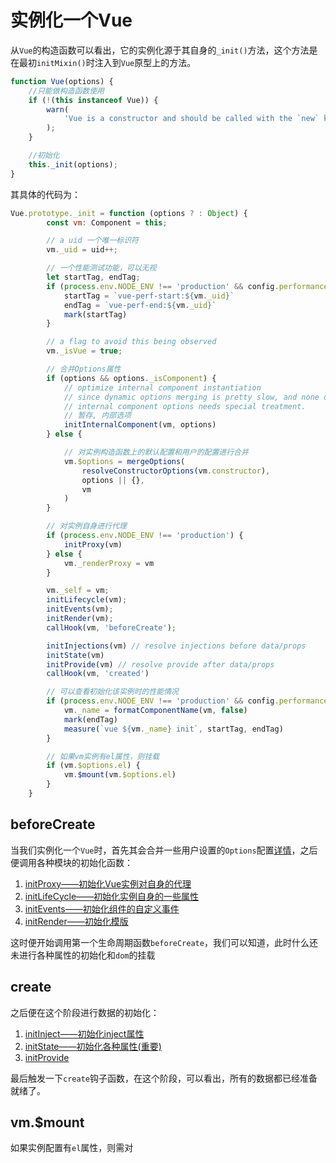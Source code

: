# 实例化一个Vue

从`Vue`的构造函数可以看出，它的实例化源于其自身的`_init()`方法，这个方法是在最初`initMixin()`时注入到`Vue`原型上的方法。

```js
function Vue(options) {
    //只能做构造函数使用
    if (!(this instanceof Vue)) {
        warn(
            'Vue is a constructor and should be called with the `new` keyword'
        );
    }

    //初始化
    this._init(options);
}
```

其具体的代码为：

```js
Vue.prototype._init = function (options ? : Object) {
        const vm: Component = this;

        // a uid 一个唯一标识符
        vm._uid = uid++;

        // 一个性能测试功能，可以无视
        let startTag, endTag;
        if (process.env.NODE_ENV !== 'production' && config.performance && mark) {
            startTag = `vue-perf-start:${vm._uid}`
            endTag = `vue-perf-end:${vm._uid}`
            mark(startTag)
        }

        // a flag to avoid this being observed
        vm._isVue = true;

        // 合并Options属性
        if (options && options._isComponent) {
            // optimize internal component instantiation
            // since dynamic options merging is pretty slow, and none of the
            // internal component options needs special treatment.
            // 暂存, 内部选项
            initInternalComponent(vm, options)
        } else {

            // 对实例构造函数上的默认配置和用户的配置进行合并
            vm.$options = mergeOptions(
                resolveConstructorOptions(vm.constructor),
                options || {},
                vm
            )
        }

        // 对实例自身进行代理
        if (process.env.NODE_ENV !== 'production') {
            initProxy(vm)
        } else {
            vm._renderProxy = vm
        }

        vm._self = vm;
        initLifecycle(vm);
        initEvents(vm);
        initRender(vm);
        callHook(vm, 'beforeCreate');

        initInjections(vm) // resolve injections before data/props
        initState(vm)
        initProvide(vm) // resolve provide after data/props
        callHook(vm, 'created')

        // 可以查看初始化该实例时的性能情况
        if (process.env.NODE_ENV !== 'production' && config.performance && mark) {
            vm._name = formatComponentName(vm, false)
            mark(endTag)
            measure(`vue ${vm._name} init`, startTag, endTag)
        }

        // 如果vm实例有el属性，则挂载
        if (vm.$options.el) {
            vm.$mount(vm.$options.el)
        }
    }
```

## beforeCreate

当我们实例化一个`Vue`时，首先其会合并一些用户设置的`Options`配置[详情](./合并Options/README.md)，之后便调用各种模块的初始化函数：

1. [initProxy——初始化Vue实例对自身的代理](./beforeCreate/初始化Proxy)
2. [initLifeCycle——初始化实例自身的一些属性](./beforeCreate/初始化生命周期)
3. [initEvents——初始化组件的自定义事件](./beforeCreate/初始化Events)
4. [initRender——初始化模版](./beforeCreate/初始化Render)

这时便开始调用第一个生命周期函数`beforeCreate`，我们可以知道，此时什么还未进行各种属性的初始化和`dom`的挂载

## create

之后便在这个阶段进行数据的初始化：

1. [initInject——初始化inject属性](./create/初始化Inject)
2. [initState——初始化各种属性(重要)](./create/初始化State)
3. [initProvide](./create/初始化Provide)

最后触发一下`create`钩子函数，在这个阶段，可以看出，所有的数据都已经准备就绪了。

## vm.$mount

如果实例配置有`el`属性，则需对